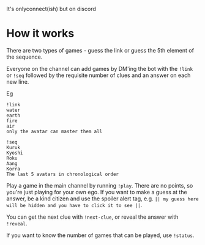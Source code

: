 It's onlyconnect(ish) but on discord

# How it works

There are two types of games - guess the link or guess the 5th element of the sequence.

Everyone on the channel can add games by DM'ing the bot with the `!link` or
`!seq` followed by the requisite number of clues and an answer on each new line.

Eg
```
!link
water
earth
fire
air
only the avatar can master them all
```

```
!seq
Kuruk
Kyoshi
Roku
Aang
Korra
The last 5 avatars in chronological order
```

Play a game in the main channel by running `!play`. There are no points, so you're just playing for your own ego. If you want to make a guess at the answer, be a kind citizen and use the spoiler alert tag, e.g. `|| my guess here will be hidden and you have to click it to see ||`.

You can get the next clue with `!next-clue`, or reveal the answer with `!reveal`.

If you want to know the number of games that can be played, use `!status`.
